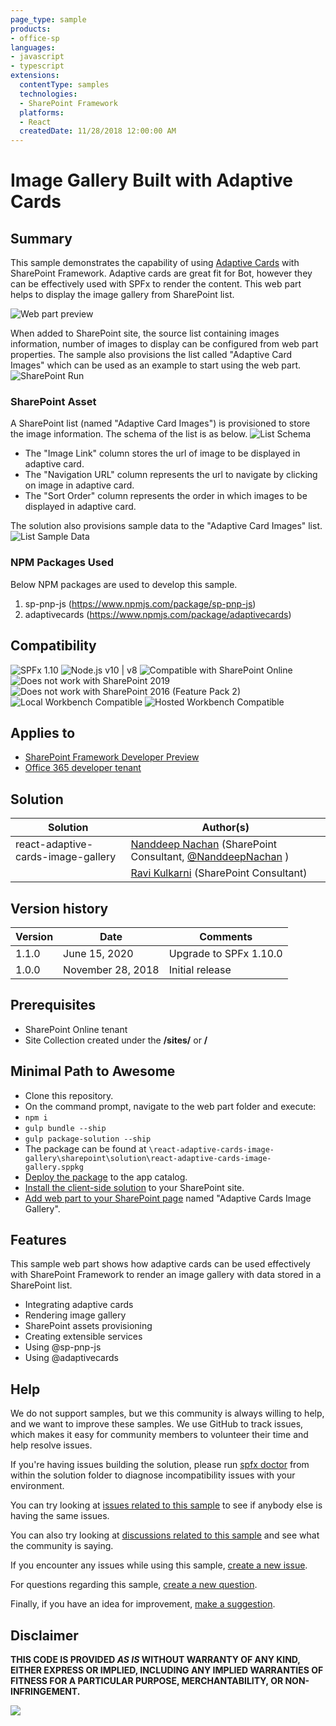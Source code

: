 ```yaml
---
page_type: sample
products:
- office-sp
languages:
- javascript
- typescript
extensions:
  contentType: samples
  technologies:
  - SharePoint Framework
  platforms:
  - React
  createdDate: 11/28/2018 12:00:00 AM
---
```

# Image Gallery Built with Adaptive Cards

## Summary 

This sample demonstrates the capability of using [Adaptive Cards](https://adaptivecards.io/) with SharePoint Framework. Adaptive cards are great fit for Bot, however they can be effectively used with SPFx to render the content. This web part helps to display the image gallery from SharePoint list.

![Web part preview][figure1]

When added to SharePoint site, the source list containing images information, number of images to display can be configured from web part properties.
The sample also provisions the list called "Adaptive Card Images" which can be used as an example to start using the web part.
![SharePoint Run][figure2]

### SharePoint Asset

A SharePoint list (named "Adaptive Card Images") is provisioned to store the image information. The schema of the list is as below.
![List Schema][figure3]

- The "Image Link" column stores the url of image to be displayed in adaptive card.
- The "Navigation URL" column represents the url to navigate by clicking on image in adaptive card.
- The "Sort Order" column represents the order in which images to be displayed in adaptive card.

The solution also provisions sample data to the "Adaptive Card Images" list.
![List Sample Data][figure4]

### NPM Packages Used

Below NPM packages are used to develop this sample.
1.	sp-pnp-js (https://www.npmjs.com/package/sp-pnp-js) 
2.	adaptivecards (https://www.npmjs.com/package/adaptivecards)

## Compatibility

![SPFx 1.10](https://img.shields.io/badge/SPFx-1.10.0-green.svg) 
![Node.js v10 | v8](https://img.shields.io/badge/Node.js-v10%20%7C%20v8-green.svg) 
![Compatible with SharePoint Online](https://img.shields.io/badge/SharePoint%20Online-Compatible-green.svg)
![Does not work with SharePoint 2019](https://img.shields.io/badge/SharePoint%20Server%202019-Incompatible-red.svg "SharePoint Server 2019 requires SPFx 1.4.1 or lower")
![Does not work with SharePoint 2016 (Feature Pack 2)](https://img.shields.io/badge/SharePoint%20Server%202016%20(Feature%20Pack%202)-Incompatible-red.svg "SharePoint Server 2016 Feature Pack 2 requires SPFx 1.1")
![Local Workbench Compatible](https://img.shields.io/badge/Local%20Workbench-Compatible-green.svg)
![Hosted Workbench Compatible](https://img.shields.io/badge/Hosted%20Workbench-Compatible-green.svg)

## Applies to

* [SharePoint Framework Developer Preview](https://docs.microsoft.com/sharepoint/dev/spfx/sharepoint-framework-overview)
* [Office 365 developer tenant](https://docs.microsoft.com/sharepoint/dev/spfx/set-up-your-developer-tenant)

## Solution

Solution|Author(s)
--------|---------
react-adaptive-cards-image-gallery|[Nanddeep Nachan](https://www.linkedin.com/in/nanddeepnachan/) (SharePoint Consultant, [@NanddeepNachan](https://http://twitter.com/NanddeepNachan) )
&nbsp;|[Ravi Kulkarni](https://www.linkedin.com/in/ravi-kulkarni-a5381723/) (SharePoint Consultant)

## Version history

Version|Date|Comments
-------|----|--------
1.1.0|June 15, 2020|Upgrade to SPFx 1.10.0
1.0.0|November 28, 2018|Initial release

## Prerequisites

- SharePoint Online tenant 
- Site Collection created under the **/sites/** or **/**

## Minimal Path to Awesome

- Clone this repository.
- On the command prompt, navigate to the web part folder and execute:
- `npm i`
- `gulp bundle --ship`
- `gulp package-solution --ship`
- The package can be found at `\react-adaptive-cards-image-gallery\sharepoint\solution\react-adaptive-cards-image-gallery.sppkg`
- [Deploy the package](https://docs.microsoft.com/en-us/sharepoint/dev/spfx/web-parts/get-started/serve-your-web-part-in-a-sharepoint-page#deploy-the-helloworld-package-to-app-catalog) to the app catalog.
- [Install the client-side solution](https://docs.microsoft.com/en-us/sharepoint/dev/spfx/web-parts/get-started/serve-your-web-part-in-a-sharepoint-page#install-the-client-side-solution-on-your-site) to your SharePoint site.
- [Add web part to your SharePoint page](https://docs.microsoft.com/en-us/sharepoint/dev/spfx/web-parts/get-started/serve-your-web-part-in-a-sharepoint-page#add-the-helloworld-web-part-to-modern-page) named "Adaptive Cards Image Gallery".

## Features

This sample web part shows how adaptive cards can be used effectively with SharePoint Framework to render an image gallery with data stored in a SharePoint list.
- Integrating adaptive cards
- Rendering image gallery
- SharePoint assets provisioning
- Creating extensible services
- Using @sp-pnp-js
- Using @adaptivecards


[figure1]: ./assets/webpart-preview.png
[figure2]: ./assets/sharepoint-run.gif
[figure3]: ./assets/list-schema.png
[figure4]: ./assets/list-sample-data.png


## Help

We do not support samples, but we this community is always willing to help, and we want to improve these samples. We use GitHub to track issues, which makes it easy for  community members to volunteer their time and help resolve issues.

If you're having issues building the solution, please run [spfx doctor](https://pnp.github.io/cli-microsoft365/cmd/spfx/spfx-doctor/) from within the solution folder to diagnose incompatibility issues with your environment.

You can try looking at [issues related to this sample](https://github.com/pnp/sp-dev-fx-webparts/issues?q=label%3Areact-adaptive-cards-image-gallery) to see if anybody else is having the same issues.

You can also try looking at [discussions related to this sample](https://github.com/pnp/sp-dev-fx-webparts/discussions?discussions_q=label%3Areact-adaptive-cards-image-gallery) and see what the community is saying.

If you encounter any issues while using this sample, [create a new issue](https://github.com/pnp/sp-dev-fx-webparts/issues/new?assignees=&labels=Needs%3A+Triage+%3Amag%3A%2Ctype%3Abug-suspected%2Csample%3A%20react-adaptive-cards-image-gallery&template=bug-report.yml&sample=react-adaptive-cards-image-gallery&authors=@nanddeepn%20@ravi16a87&title=react-adaptive-cards-image-gallery%20-%20).

For questions regarding this sample, [create a new question](https://github.com/pnp/sp-dev-fx-webparts/issues/new?assignees=&labels=Needs%3A+Triage+%3Amag%3A%2Ctype%3Aquestion%2Csample%3A%20react-adaptive-cards-image-gallery&template=question.yml&sample=react-adaptive-cards-image-gallery&authors=@nanddeepn%20@ravi16a87&title=react-adaptive-cards-image-gallery%20-%20).

Finally, if you have an idea for improvement, [make a suggestion](https://github.com/pnp/sp-dev-fx-webparts/issues/new?assignees=&labels=Needs%3A+Triage+%3Amag%3A%2Ctype%3Aenhancement%2Csample%3A%20react-adaptive-cards-image-gallery&template=question.yml&sample=react-adaptive-cards-image-gallery&authors=@nanddeepn%20@ravi16a87&title=react-adaptive-cards-image-gallery%20-%20).


## Disclaimer

**THIS CODE IS PROVIDED *AS IS* WITHOUT WARRANTY OF ANY KIND, EITHER EXPRESS OR IMPLIED, INCLUDING ANY IMPLIED WARRANTIES OF FITNESS FOR A PARTICULAR PURPOSE, MERCHANTABILITY, OR NON-INFRINGEMENT.**



<img src="https://telemetry.sharepointpnp.com/sp-dev-fx-webparts/samples/react-adaptive-cards-image-gallery" />
